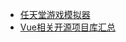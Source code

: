 * [任天堂游戏模拟器](https://citra-emu.org/)
* [Vue相关开源项目库汇总](https://github.com/opendigg/awesome-github-vue)



